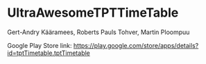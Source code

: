 # UltraAwesomeTPTTimeTable
Gert-Andry Kääramees, Roberts Pauls Tohver, Martin Ploompuu

Google Play Store link: https://play.google.com/store/apps/details?id=tptTimetable.tptTimetable
